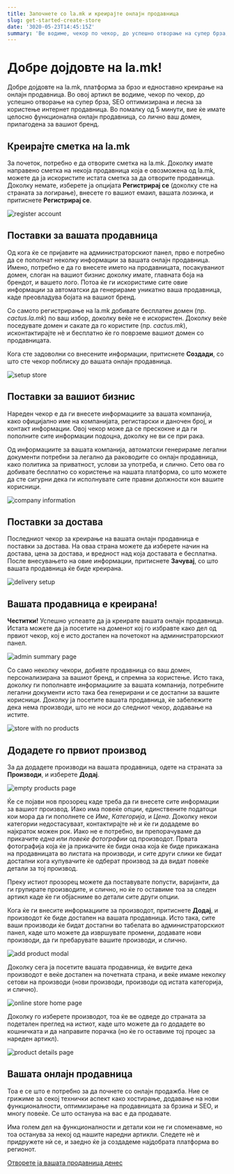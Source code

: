 ```yaml
---
title: Започнете со la.mk и креирајте онлајн продавница
slug: get-started-create-store
date: '3020-05-23T14:45:15Z'
summary: 'Ве водиме, чекор по чекор, до успешно отворање на супер брза, SEO оптимизирана и лесна за користење интернет продавница. Во помалку од 5 минути, вие ќе имате целосно функционална онлајн продавница, со лично ваш домен, прилагодена за вашиот бренд.'
---
```


# Добре дојдовте на la.mk!

Добре дојдовте на la.mk, платформа за брзо и едноставно креирање на онлајн продавница. Во овој артикл ве водиме, чекор по чекор, до успешно отворање на супер брза, SEO оптимизирана и лесна за користење интернет продавница. Во помалку од 5 минути, вие ќе имате целосно функционална онлајн продавница, со лично ваш домен, прилагодена за вашиот бренд.

## Креирајте сметка на la.mk

За почеток, потребно е да отворите сметка на la.mk. Доколку имате направено сметка на некоја продавница која е овозможена од la.mk, можете да ја искористите истата сметка за да отворите продавница. Доколку немате, изберете ја опцијата **Регистрирај се** (доколку сте на страната за логирање), внесете го вашиот емаил, вашата лозинка, и притиснете **Регистрирај се**.

![register account](/blog/get-started-create-store/register.png)

## Поставки за вашата продавница

Од кога ќе се пријавите на администраторскиот панел, прво е потребно да се пополнат неколку информации за вашата онлајн продавница. Имено, потребно е да го внесете името на продавницата, посакуваниот домен, слоган на вашиот бизнис доколку имате, главната боја на брендот, и вашето лого. Потоа ќе ги искористиме сите овие информации за автоматски да генерираме уникатно ваша продавница, каде преовладува бојата на вашиот бренд.

Со самото регистрирање на la.mk добивате бесплатен домен (пр. _cactus.la.mk_) по ваш избор, доколку веќе не е искористен. Доколку веќе поседувате домен и сакате да го користите (пр. _cactus.mk_), исконтактирајте нè и бесплатно ќе го поврземе вашиот домен со продавницата.

Кога сте задоволни со внесените информации, притиснете **Создади**, со што сте чекор поблиску до вашата онлајн продавница.

![setup store](/blog/get-started-create-store/create-store.png)

## Поставки за вашиот бизнис

Нареден чекор е да ги внесете информациите за вашата компанија, како официјално име на компанијата, регистарски и даночен број, и контакт информации. Овој чекор може да се прескокне и да ги пополните сите информации подоцна, доколку не ви се при рака.

Од информациите за вашата компанија, автоматски генерираме легални документи потребни за легално да раководите со онлајн продавница, како политика за приватност, услови за употреба, и слично. Сето ова го добивате бесплатно со користење на нашата платформа, со што можете да сте сигурни дека ги исполнувате сите правни должности кон вашите корисници.

![company information](/blog/get-started-create-store/company-details.png)

## Поставки за достава

Последниот чекор за креирање на вашата онлајн продавница е поставки за достава. На оваа страна можете да изберете начин на достава, цена за достава, и вредност над која доставата е бесплатна. После внесувањето на овие информации, притиснете **Зачувај**, со што вашата продавница ќе биде креирана.

![delivery setup](/blog/get-started-create-store/delivery.png)

## Вашата продавница е креирана!

**Честитки!** Успешно успеавте да ја креирате вашата онлајн продавница. Истата можете да ја посетите на доменот кој го избравте како дел од првиот чекор, кој е исто достапен на почетокот на администраторскиот панел.

![admin summary page](/blog/get-started-create-store/admin-summary.png)

Со само неколку чекори, добивте продавница со ваш домен, персонализирана за вашиот бренд, и спремна за користење. Исто така, доколку ги пополнавте информациите за вашата компанија, потребните легални документи исто така беа генерирани и се достапни за вашите корисници. Доколку ја посетите вашата продавница, ќе забележите дека нема производи, што не носи до следниот чекор, додавање на истите.

![store with no products](/blog/get-started-create-store/empty-store.png)

## Додадете го првиот производ

За да додадете производи на вашата продавница, одете на страната за **Производи**, и изберете **Додај**.

![empty products page](/blog/get-started-create-store/empty-products.png)

Ќе се појави нов прозорец каде треба да ги внесете сите информации за вашиот производ. Иако има повеќе опции, единствените податоци кои мора да ги пополнете се _Име_, _Категорија_, и _Цена_. Доколку некои категории недостасуваат, контактирајте нè и ќе ги додадеме во најкраток можен рок. Иако не е потребно, ви препорачуваме да прикачите _една или повеќе фотографии_ од производот. Првата фотографија која ќе ја прикачите ќе биди онаа која ќе биде прикажана на продавницата во листата на производи, и сите други слики ке бидат достапни кога купувачите ќе одберат производ за да видат повеќе детали за тој производ.

Преку истиот прозорец можете да поставувате попусти, варијанти, да ги групирате производите, и слично, но ќе го оставиме тоа за следен артикл каде ќе ги објасниме во детали сите други опции.

Кога ќе ги внесите информациите за производот, притиснете **Додај**, и производот ќе биде достапен на вашата продавница. Исто така, сите ваши производи ќе бидат достапни во табелата во администраторскиот панел, каде што можете да извршувате промени, додавате нови производи, да ги пребарувате вашите производи, и слично.

![add product modal](/blog/get-started-create-store/add-product-modal.png)

Доколку сега ја посетите вашата продавница, ќе видите дека производот е веќе достапен на почетната страна, и веќе имаме неколку сетови на производи (нови производи, производи од истата категорија, и слично).

![online store home page](/blog/get-started-create-store/store-home-added-product.png)

Доколку го изберете производот, тоа ќе ве одведе до страната за подетален преглед на истиот, каде што можете да го додадете во кошничката и да направите порачка (но ќе го оставиме тој процес за нареден артикл).

![product details page](/blog/get-started-create-store/product-details.png)

## Вашата онлајн продавница

Тоа е се што е потребно за да почнете со онлајн продажба. Ние се грижиме за секој технички аспект како хостирање, додавање на нови функционалности, оптимизирање на продавницата за брзина и SEO, и многу повеќе. Се што останува на вас е да продавате.

Има голем дел на функционалности и детали кои не ги споменавме, но тоа останува за некој од нашите наредни артикли. Следете нè и придружете нѝ се, и заедно ќе ја создадеме најдобрата платформа во регионот.

[Отворете ја вашата продавница денес](https://admin.la.mk)
